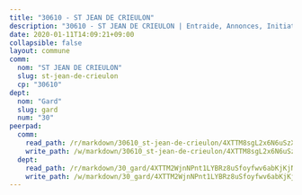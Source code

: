 ```yaml
---
title: "30610 - ST JEAN DE CRIEULON"
description: "30610 - ST JEAN DE CRIEULON | Entraide, Annonces, Initiatives"
date: 2020-01-11T14:09:21+09:00
collapsible: false
layout: commune
comm:
  nom: "ST JEAN DE CRIEULON"
  slug: st-jean-de-crieulon
  cp: "30610"
dept:
  nom: "Gard"
  slug: gard
  num: "30"
peerpad:
  comm:
    read_path: /r/markdown/30610_st-jean-de-crieulon/4XTTM8sgL2x6N6uSzX7yH4BCyeKGiSXnL966rd17mBLEBM3Pt
    write_path: /w/markdown/30610_st-jean-de-crieulon/4XTTM8sgL2x6N6uSzX7yH4BCyeKGiSXnL966rd17mBLEBM3Pt-K3TgUTcLiE17QkdJB79WUqM9vxMFQ5Eu7HVsPCFFKo1C3DTHtjzPLhmXr7rQ7VeDrKV4veBSWddYgeM8nQTWZ4ucNGTUSymPCeoJFVtZgr82fparpRYeWuh4huWwBQhqQH4XVkBg
  dept:
    read_path: /r/markdown/30_gard/4XTTM2WjnNPnt1LYBRz8uSfoyfwv6abKjKjNdBGxuvymmgvkj
    write_path: /w/markdown/30_gard/4XTTM2WjnNPnt1LYBRz8uSfoyfwv6abKjKjNdBGxuvymmgvkj-K3TgUpCvFefN2LRJ7huXqVovWWqmjJgEMWkVs9s4fhfrGjyZZK9z4gxyddycCKs6S9BWFUcJqqZYCKuxj79SWNiGiob7Xchr25rMmkVQhAFrAwBxAqY3T99GTsQfKxLrXrnx3pGK
---
```


